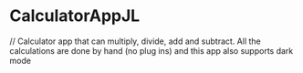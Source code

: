 # CalculatorAppJL
// Calculator app that can multiply, divide, add and subtract. All the calculations are done by hand (no plug ins) and this app also supports dark mode
